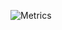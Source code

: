 <!--
![Reload page](https://metrics.lecoq.io/berkanktk?template=classic&introduction=1&lines=1&achievements=1&introduction.title=true&achievements.threshold=C&achievements.secrets=true&achievements.display=compact&achievements.limit=10&config.timezone=Europe%2FCopenhagen&config.display=large)
-->

![Metrics](https://metrics.lecoq.io/berkanktk?template=classic&base.metadata=0&lines=1&achievements=1&introduction=1&base=header%2C%20activity%2C%20community%2C%20repositories%2C%20metadata&base.indepth=false&base.skip=false&lines=false&lines.sections=base&lines.repositories.limit=4&lines.history.limit=1&achievements=false&achievements.threshold=C&achievements.secrets=true&achievements.display=compact&achievements.limit=10&introduction=false&introduction.title=true&config.timezone=Europe%2FCopenhagen&config.display=large)



<!--
<a href="https://github.com/Berkanktk/berkanktk">
  <img align="center" src="https://github-readme-stats.vercel.app/api/top-langs/?username=berkanktk&layout=compact&theme=radical" />
</a>

![](https://komarev.com/ghpvc/?username=berkanktk&color=red)
-->
